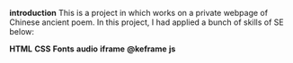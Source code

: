 **introduction**
This is a project in which works on a private webpage of Chinese ancient poem. In this project, I had applied a bunch of skills of SE below:

**HTML**
**CSS**
**Fonts**
**audio**
**iframe**
**@keframe**
**js**
